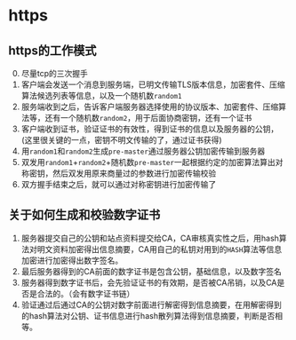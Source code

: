 # https
## https的工作模式
0. 尽量tcp的三次握手
1. 客户端会发送一个消息到服务端，已明文传输TLS版本信息，加密套件、压缩算法候选列表等信息，以及一个随机数`random1`
2. 服务端收到之后，告诉客户端服务器选择使用的协议版本、加密套件、压缩算法等，还有一个随机数`random2`，用于后面协商密钥，还有一个证书
3. 客户端收到证书，验证证书的有效性，得到证书的信息以及服务器的公钥，(这里很关键的一点，密钥不明文传输的了，通过证书获得)
4. 用`random1`和`random2`生成`pre-master`通过服务器公钥加密传输到服务器
5. 双发用`random1`+`random2`+随机数`pre-master`一起根据约定的加密算法算出对称密钥，然后双发用原来商量过的参数进行加密传输校验
6. 双方握手结束之后，就可以通过对称密钥进行加密传输了

## 关于如何生成和校验数字证书
1. 服务器提交自己的公钥和站点资料提交给CA，CA审核真实性之后，用hash算法对明文资料加密得出信息摘要，CA用自己的私钥对用到的`HASH`算法等信息加密进行加密得出数字签名。
2. 最后服务器得到的CA前面的数字证书是包含公钥，基础信息，以及数字签名
3. 服务器得到数字证书后，会先验证证书的有效期，是否被CA吊销，以及CA是否是合法的。（会有数字证书链）
4. 验证通过后通过CA的公钥对数字前面进行解密得到信息摘要，在用解密得到的hash算法对公钥、证书信息进行hash散列算法得到信息摘要，判断是否相等。